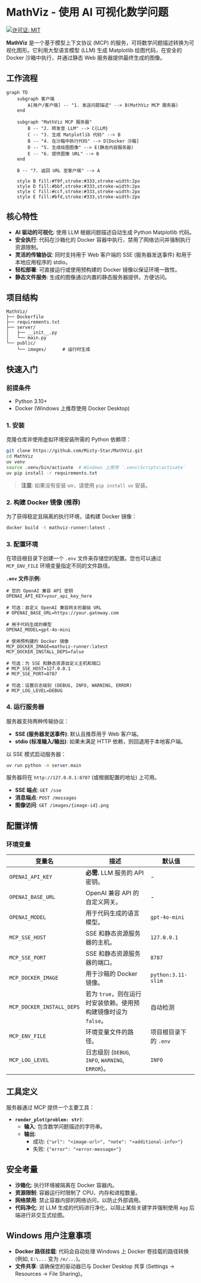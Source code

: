 # MathViz - 使用 AI 可视化数学问题

[![许可证: MIT](https://img.shields.io/badge/License-MIT-yellow.svg)](https://opensource.org/licenses/MIT)

**MathViz** 是一个基于模型上下文协议 (MCP) 的服务，可将数学问题描述转换为可视化图形。它利用大型语言模型 (LLM) 生成 Matplotlib 绘图代码，在安全的 Docker 沙箱中执行，并通过静态 Web 服务器提供最终生成的图像。

## 工作流程

```mermaid
graph TD
    subgraph 客户端
        A[用户/客户端] -- "1. 发送问题描述" --> B(MathViz MCP 服务器)
    end

    subgraph "MathViz MCP 服务器"
        B -- "2. 转发至 LLM" --> C{LLM}
        C -- "3. 生成 Matplotlib 代码" --> B
        B -- "4. 在沙箱中执行代码" --> D[Docker 沙箱]
        D -- "5. 生成绘图图像" --> E(静态内容服务器)
        E -- "6. 提供图像 URL" --> B
    end

    B -- "7. 返回 URL 至客户端" --> A

    style B fill:#f9f,stroke:#333,stroke-width:2px
    style D fill:#bbf,stroke:#333,stroke-width:2px
    style C fill:#ccf,stroke:#333,stroke-width:2px
    style E fill:#bfd,stroke:#333,stroke-width:2px
```

## 核心特性

- **AI 驱动的可视化**: 使用 LLM 根据问题描述自动生成 Python Matplotlib 代码。
- **安全执行**: 代码在沙箱化的 Docker 容器中执行，禁用了网络访问并强制执行资源限制。
- **灵活的传输协议**: 同时支持用于 Web 客户端的 SSE (服务器发送事件) 和用于本地应用程序的 stdio。
- **轻松部署**: 可直接运行或使用预构建的 Docker 镜像以保证环境一致性。
- **静态文件服务**: 生成的图像通过内置的静态服务器提供，方便访问。

## 项目结构

```
MathViz/
├── Dockerfile
├── requirements.txt
├── server/
│   ├── __init__.py
│   └── main.py
└── public/
    └── images/      # 运行时生成
```

## 快速入门

### 前提条件

- Python 3.10+
- Docker (Windows 上推荐使用 Docker Desktop)

### 1. 安装

克隆仓库并使用虚拟环境安装所需的 Python 依赖项：

```bash
git clone https://github.com/Misty-Star/MathViz.git
cd MathViz
uv venv
source .venv/bin/activate  # Windows 上使用 `.venv\Scripts\activate`
uv pip install -r requirements.txt
```

> **注意**: 如果没有安装 uv，请使用 `pip install uv` 安装。

### 2. 构建 Docker 镜像 (推荐)

为了获得稳定且隔离的执行环境，请构建 Docker 镜像：

```bash
docker build -t mathviz-runner:latest .
```

### 3. 配置环境

在项目根目录下创建一个 `.env` 文件来存储您的配置。您也可以通过 `MCP_ENV_FILE` 环境变量指定不同的文件路径。

**`.env` 文件示例:**

```dotenv
# 您的 OpenAI 兼容 API 密钥
OPENAI_API_KEY=your_api_key_here

# 可选：自定义 OpenAI 兼容网关的基础 URL
# OPENAI_BASE_URL=https://your.gateway.com

# 用于代码生成的模型
OPENAI_MODEL=gpt-4o-mini

# 使用预构建的 Docker 镜像
MCP_DOCKER_IMAGE=mathviz-runner:latest
MCP_DOCKER_INSTALL_DEPS=false

# 可选：为 SSE 和静态资源自定义主机和端口
# MCP_SSE_HOST=127.0.0.1
# MCP_SSE_PORT=8787

# 可选：设置日志级别 (DEBUG, INFO, WARNING, ERROR)
# MCP_LOG_LEVEL=DEBUG
```

### 4. 运行服务器

服务器支持两种传输协议：

- **SSE (服务器发送事件)**: 默认且推荐用于 Web 客户端。
- **stdio (标准输入/输出)**: 如果未满足 HTTP 依赖，则回退用于本地客户端。

以 SSE 模式启动服务器：

```bash
uv run python -m server.main
```

服务器将在 `http://127.0.0.1:8787` (或根据配置的地址) 上可用。

- **SSE 端点**: `GET /sse`
- **消息端点**: `POST /messages`
- **图像访问**: `GET /images/{image-id}.png`

## 配置详情

### 环境变量

| 变量名                  | 描述                                                                       | 默认值                                   |
| ------------------------- | -------------------------------------------------------------------------- | ---------------------------------------- |
| `OPENAI_API_KEY`          | **必需.** LLM 服务的 API 密钥。                                            | -                                        |
| `OPENAI_BASE_URL`         | OpenAI 兼容 API 的自定义网关。                                             | -                                        |
| `OPENAI_MODEL`            | 用于代码生成的语言模型。                                                   | `gpt-4o-mini`                            |
| `MCP_SSE_HOST`            | SSE 和静态资源服务器的主机。                                               | `127.0.0.1`                              |
| `MCP_SSE_PORT`            | SSE 和静态资源服务器的端口。                                               | `8787`                                   |
| `MCP_DOCKER_IMAGE`        | 用于沙箱的 Docker 镜像。                                                   | `python:3.11-slim`                       |
| `MCP_DOCKER_INSTALL_DEPS` | 若为 `true`，则在运行时安装依赖。使用预构建镜像时设为 `false`。            | 自动检测                                 |
| `MCP_ENV_FILE`            | 环境变量文件的路径。                                                       | 项目根目录下的 `.env`                    |
| `MCP_LOG_LEVEL`           | 日志级别 (`DEBUG`, `INFO`, `WARNING`, `ERROR`)。                           | `INFO`                                   |

## 工具定义

服务器通过 MCP 提供一个主要工具：

- **`render_plot(problem: str)`**:
  - **输入**: 包含数学问题描述的字符串。
  - **输出**:
    - 成功: `{"url": "<image-url>", "note": "<additional-info>"}`
    - 失败: `{"error": "<error-message>"}`

## 安全考量

- **沙箱化**: 执行环境被隔离在 Docker 容器内。
- **资源限制**: 容器运行时限制了 CPU、内存和进程数量。
- **网络禁用**: 禁止容器内部的网络访问，以防止外部调用。
- **代码净化**: 对 LLM 生成的代码进行净化，以阻止某些关键字并强制使用 `Agg` 后端进行非交互式绘图。

## Windows 用户注意事项

- **Docker 路径挂载**: 代码会自动处理 Windows 上 Docker 卷挂载的路径转换 (例如, `E:\...` 变为 `/e/...`)。
- **文件共享**: 请确保您的驱动器已与 Docker Desktop 共享 (Settings -> Resources -> File Sharing)。
